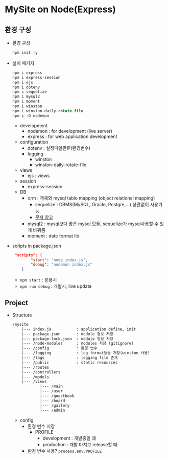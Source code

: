 # MySite on Node(Express)

## 환경 구성

* 환경 구성
    ```ps
    npm init -y
    ```

* 설치 패키지
    ```ps
    npm i express
    npm i express-session
    npm i ejs
    npm i dotenv       
    npm i sequelize
    npm i mysql2
    npm i moment
    npm i winston
    npm i winston-daily-rotate-file
    npm i -D nodemon
    ```
    * development
        * nodemon : for development (live server)
        * express : for web application development
    * configuration
        * dotenv : 설정파일관련(환경변수)
        * logging
            * winston
            * winston-daily-rotate-file
    * views
        * ejs : views
    * session
        * express-session
    * DB
        * orm : 객체와 mysql table mapping (object relational mapping)
            * sequelize : DBMS(MySQL, Oracle, Postgre,...) 상관없이 사용가능
            * [문서 참고](https://sequelize.org/master/manual/model-querying-basics.html)
        * mysql2 : mysql보다 좋은 mysql 모듈, sequelize가 mysql사용할 수 있게 바꿔줌
        * moment : date format lib
* scripts in package.json
    ```json
     "scripts": {
            "start": "node index.js",
            "debug": "nodemon index.js"
        }
    ```
    * ```npm start``` : 운용시
    * ```npm run debug``` : 개발시; live update

## Project

* Structure
    ```txt
    /mysite
        |--- index.js           : application define, init
        |--- package.json       : module 정보 저장
        |--- package-lock.json  : module 정보 저장
        |--- /node-modules      : modules 저장 (gitignore)
        |--- /config            : 환경 변수
        |--- /logging           : log format등등 저장(winston 사용)
        |--- /logs              : logging file 존재
        |--- /public            : static resources
        |--- /routes
        |--- /controllers
        |--- /models
        |--- /views
                |--- /main
                |--- /user
                |--- /guestbook
                |--- /board
                |--- /gallery
                |--- /admin
    ```
    * config
        * 환경 변수 저장
            * PROFILE
                * development : 개발중일 떄
                * production : 개발 마치고 release할 때
        * 환경 변수 사용? ```process.env.PROFILE```